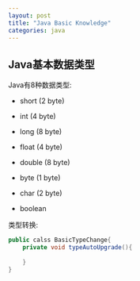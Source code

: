 ```yaml
---
layout: post
title: "Java Basic Knowledge" 
categories: java
---
```

## Java基本数据类型
Java有8种数据类型:

- short (2 byte)
- int (4 byte)
- long (8 byte)

- float (4 byte)
- double (8 byte)

- byte (1 byte)
- char (2 byte) 

- boolean 

类型转换:

```java
public calss BasicTypeChange{
    private void typeAutoUpgrade(){
        
    }
}
``` 
